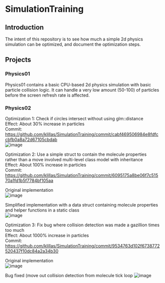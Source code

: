 # SimulationTraining

## Introduction
The intent of this repository is to see how much a simple 2d physics simulation can be optimized, and document the optimization steps.

## Projects
### Physics01
Physics01 contains a basic CPU-based 2d physics simulation with basic particle collision logic. It can handle a very low amount (50-100) of particles before the screen refresh rate is affected.

### Physics02
Optimization 1: Check if circles intersect without using glm::distance<br>
Effect: About 30% increase in particles<br>
Commit: https://github.com/klillas/SimulationTraining/commit/cabf469506984e8fdfccbfb0a8a72d67105cbdab<br>
![image](https://github.com/klillas/SimulationTraining/assets/7252976/4f2cb550-d8fe-4364-a21b-28a6896e50f6)

Optimization 2: Use a simple struct to contain the molecule properties rather than a move involved multi-level class model with inheritance<br>
Effect: About 100% increase in particles<br>
Commit: https://github.com/klillas/SimulationTraining/commit/6095175a8be06f7c51570a1fd1b5f7784bf105aa

Original implementation<br>
![image](https://github.com/klillas/SimulationTraining/assets/7252976/ad57d70d-4a9e-489e-adf3-dd1f3be2eefe)

Simplified implementation with a data struct containing molecule properties and helper functions in a static class<br>
![image](https://github.com/klillas/SimulationTraining/assets/7252976/53390a04-e1e2-4041-8c70-27a9958cd82b)


Optimization 3: Fix bug where collision detection was made a gazillion times too much<br>
Effect: About 1000% increase in particles<br>
Commit: https://github.com/klillas/SimulationTraining/commit/9534763d102f6738772520437f10dc84a2a34b30

Original implementation<br>
![image](https://github.com/klillas/SimulationTraining/assets/7252976/87b71e56-c7e3-4a83-9c4c-323ab9edaef7)

Bug fixed (move out collision detection from molecule tick loop
![image](https://github.com/klillas/SimulationTraining/assets/7252976/f56e240b-3318-43c3-9610-263ed73eeda7)

